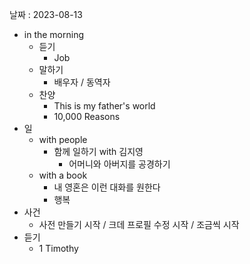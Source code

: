 날짜 : 2023-08-13
- in the morning
	- 듣기
		- Job
	- 말하기
		-  배우자 / 동역자 
	- 찬양
		- This is my father's world
		- 10,000 Reasons
- 일
	- with people
		- 함께 일하기 with 김지영
			- 어머니와 아버지를 공경하기
	- with a book
		- 내 영혼은 이런 대화를 원한다
		- 행복
- 사건
	- 사전 만들기 시작 / 크데 프로필 수정 시작 / 조금씩 시작
- 듣기
	- 1 Timothy
